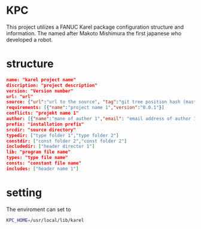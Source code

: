 # KPC
This project utilizes a FANUC Karel package configuration structure and information.
The named after Makoto Mishimura the first japanese who developed a robot.


# structure
```JSON
name: "karel project name"
discription: "project description"
version: "Version number"
url: "url"
source: {"url":"url to the source", "tag":"git tree position hash (master)"}
requirements: [{"name":"project name 1","version":"0.0.1"}]
conflicts: "projekt name 1"
author: [{"name":"mane of auther 1","email": "email address of author 1"}]
prefix: "installation prefix"
srcdir: "source directory"
typedir: ["type folder 1","type folder 2"]
constdir: ["const folder 2","const folder 2"]
includedir: ["header director 1"]
lib: "program file name"
types: "type file name"
consts: "constant file name"
includes: ["header name 1"]
```

# setting
The enviroment can set to

```bash
KPC_HOME=/usr/local/lib/karel
```
